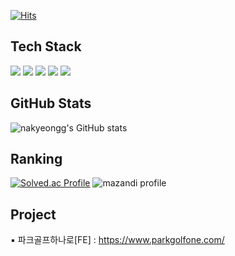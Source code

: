 [![Hits](https://hits.seeyoufarm.com/api/count/incr/badge.svg?url=https%3A%2F%2Fgithub.com%2Fnakyeongg%2Fhit-counter&count_bg=%2379C83D&title_bg=%23555555&icon=&icon_color=%23E7E7E7&title=hits&edge_flat=false)](https://hits.seeyoufarm.com)

## Tech Stack
<div> 
  <img src="https://img.shields.io/badge/html5-E34F26?style=for-the-badge&logo=html5&logoColor=white"> 
  <img src="https://img.shields.io/badge/css-1572B6?style=for-the-badge&logo=css3&logoColor=white"> 
  <img src="https://img.shields.io/badge/python-3776AB?style=for-the-badge&logo=python&logoColor=white"> 
  <img src="https://img.shields.io/badge/c++-00599C?style=for-the-badge&logo=c%2B%2B&logoColor=white">
  <img src="https://img.shields.io/badge/GIT-E44C30?style=for-the-badge&logo=git&logoColor=white">
</div>

<!-- <p>
  <img height="180em" src="https://github-readme-stats.vercel.app/api?username=nakyeongg&show_icons=true&include_all_commits=true&bg_color=30,e96443,904e95&title_color=fff&text_color=fff">
  <img height="180em" src="https://github-readme-stats.vercel.app/api/top-langs/?username=nakyeongg&layout=compact&bg_color=30,e96443,904e95&title_color=fff&text_color=fff">
</p> -->

## GitHub Stats
<p>
  
  <!-- ![Anurag's GitHub stats](https://github-readme-stats.vercel.app/api?username=nakyeongg&show_icons=true) -->
  ![nakyeongg's GitHub stats](https://github-readme-stats.vercel.app/api?username=nakyeongg\&rank_icon=github)
  <!--![nakyeongg's GitHub stats](https://github-readme-stats.vercel.app/api?username=nakyeongg\&rank_icon=percentile)-->
</p>

## Ranking
<p>
  
 <!--  ![1mthebest's solved.ac stats](https://github-readme-solvedac.hyp3rflow.vercel.app/api/?handle=1mthebest)-->
  [![Solved.ac Profile](http://mazassumnida.wtf/api/v2/generate_badge?boj=1mthebest)](https://solved.ac/1mthebest/) 
  ![mazandi profile](http://mazandi.herokuapp.com/api?handle=1mthebest&theme=cold)
</p>

## Project
<p>
  ▪ 파크골프하나로[FE] : <a href="https://www.parkgolfone.com/">https://www.parkgolfone.com/</a>
</p>

<!-- <p>
  [![nakyeongg's github activity graph](https://activity-graph.herokuapp.com/graph?username=nakyeongg&theme=monokai)](https://github.com/nakyeongg/github-readme-activity-graph) 
</p>-->
